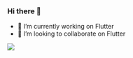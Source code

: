 ###   Hi there 👋

- 🔭 I’m currently working on Flutter
- 👯 I’m looking to collaborate on Flutter

<img src="https://github-readme-stats.vercel.app/api?username=Sanjay-2000&theme=highcontrast&show_icons=true">


